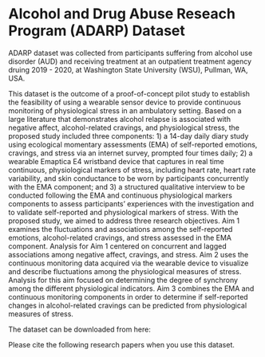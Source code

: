 # Alcohol and Drug Abuse Reseach Program (ADARP) Dataset

ADARP dataset was collected from participants suffering from alcohol use disorder (AUD) and receiving treatment at an outpatient treatment agency druing 2019 - 2020, at Washington State University (WSU), Pullman, WA, USA.

This dataset is the outcome of a proof-of-concept pilot study to establish the feasibility of using a wearable sensor device to provide continuous monitoring of physiological stress in an ambulatory setting.  Based on a large literature that demonstrates alcohol relapse is associated with negative affect, alcohol-related cravings, and physiological stress, the proposed study included three components: 1) a 14-day daily diary study using ecological momentary assessments (EMA) of self-reported emotions, cravings, and stress via an internet survey, prompted four times daily; 2) a wearable Emaptica E4 wristband device that captures in real time continuous, physiological markers of stress, including heart rate, heart rate variability, and skin conductance to be worn by participants concurrently with the EMA component; and 3) a structured qualitative interview to be conducted following the EMA and continuous physiological markers components to assess participants’ experiences with the investigation and to validate self-reported and physiological markers of stress. With the proposed study, we aimed to address three research objectives. Aim 1 examines the fluctuations and associations among the self-reported emotions, alcohol-related cravings, and stress assessed in the EMA component. Analysis for Aim 1 centered on concurrent and lagged associations among negative affect, cravings, and stress. Aim 2 uses the continuous monitoring data acquired via the wearable device to visualize and describe fluctuations among the physiological measures of stress. Analysis for this aim focused on determining the degree of synchrony among the different physiological indicators. Aim 3 combines the EMA and continuous monitoring components in order to determine if self-reported changes in alcohol-related cravings can be predicted from physiological measures of stress.

The dataset can be downloaded from here:

Please cite the following research papers when you use this dataset.